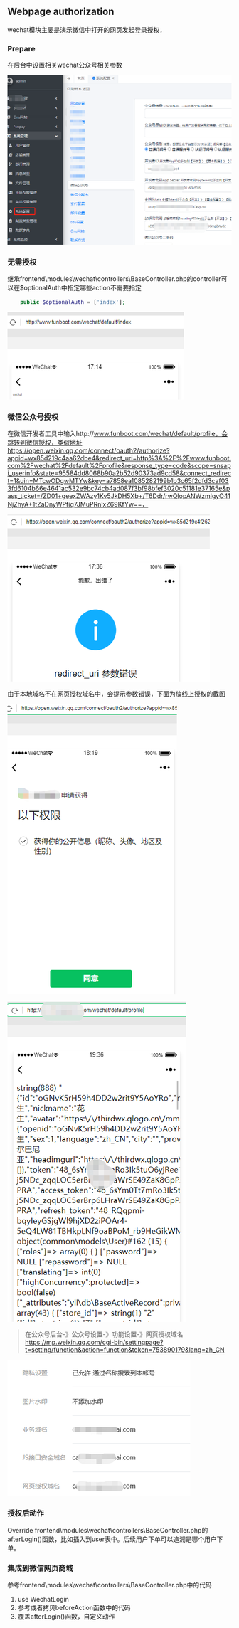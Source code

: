 Webpage authorization 
------

wechat模块主要是演示微信中打开的网页发起登录授权，

### Prepare

在后台中设置相关wechat公众号相关参数

![](images/wechat-setting.png)

### 无需授权

继承frontend\modules\wechat\controllers\BaseController.php的controller可以在$optionalAuth中指定哪些action不需要指定

```php
    public $optionalAuth = ['index'];
```

![](images/wechat-login-option.png)


### 微信公众号授权


在微信开发者工具中输入http://www.funboot.com/wechat/default/profile，会跳转到微信授权，类似地址https://open.weixin.qq.com/connect/oauth2/authorize?appid=wx85d219c4aa62dbe4&redirect_uri=http%3A%2F%2Fwww.funboot.com%2Fwechat%2Fdefault%2Fprofile&response_type=code&scope=snsapi_userinfo&state=95584dd8068b90a2b52d90373ad9cd58&connect_redirect=1&uin=MTcwODgwMTYw&key=a7858ea1085282199b1b3c65f2dfd3caf033fd6104b66e4641ac532e9bc74cb4ad087f3bf98bfef3020c51181e37165e&pass_ticket=/ZD01+geexZWAzy1Kv5JkDH5Xb+/T6Ddr/rwQlopANWzmlgyO41NjZhyA+1tZaDnyWPfiq7JMuPRnlxZ69KfYw==，

![](images/wechat-login-require.png)

由于本地域名不在网页授权域名中，会提示参数错误，下面为放线上授权的截图

![](images/wechat-login-online.png)

![](images/wechat-login-profile.png)

> 在公众号后台-》公众号设置-》功能设置-》网页授权域名  https://mp.weixin.qq.com/cgi-bin/settingpage?t=setting/function&action=function&token=753890179&lang=zh_CN

![](images/wechat-page-setting.png)


### 授权后动作

Override frontend\modules\wechat\controllers\BaseController.php的afterLogin()函数，比如插入到user表中。后续用户下单可以追溯是哪个用户下单。


### 集成到微信网页商城

参考frontend\modules\wechat\controllers\BaseController.php中的代码

1. use WechatLogin
2. 参考或者拷贝beforeAction函数中的代码
3. 覆盖afterLogin()函数，自定义动作
